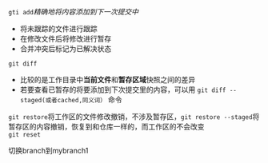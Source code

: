 `gti add`*精确地将内容添加到下一次提交中*  
+ 将未跟踪的文件进行跟踪  
+ 在修改文件后将修改进行暂存
+ 合并冲突后标记为已解决状态  

`git diff`
- 比较的是工作目录中**当前文件**和**暂存区域**快照之间的差异
- 若要查看已暂存的将要添加到下次提交里的内容，可以用 `git diff --staged(或者cached,同义词）` 命令

`git restore`将工作区的文件修改撤销，不涉及暂存区，`git restore --staged`将暂存区的内容撤销，恢复到和仓库一样的，而工作区的不会改变  
`git reset`

 切换branch到mybranch1 